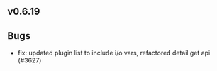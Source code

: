 ## v0.6.19


## Bugs
- fix: updated plugin list to include i/o vars, refactored detail get api (#3627)
